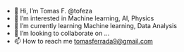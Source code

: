 - 👋 Hi, I’m Tomas F. @tofeza
- 👀 I’m interested in Machine learning, AI, Physics 
- 🌱 I’m currently learning Machine learning, Data Analysis 
- 💞️ I’m looking to collaborate on ...
- 📫 How to reach me tomasferrada9@gmail.com

<!---
tofeza/tofeza is a ✨ special ✨ repository because its `README.md` (this file) appears on your GitHub profile.
You can click the Preview link to take a look at your changes.
--->
